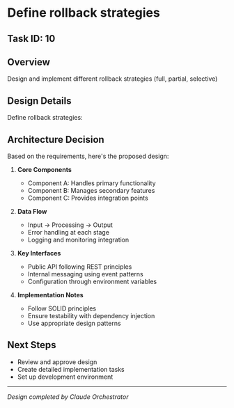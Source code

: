 # Define rollback strategies

## Task ID: 10

## Overview
Design and implement different rollback strategies (full, partial, selective)

## Design Details
Define rollback strategies:

## Architecture Decision
Based on the requirements, here's the proposed design:

1. **Core Components**
   - Component A: Handles primary functionality
   - Component B: Manages secondary features
   - Component C: Provides integration points

2. **Data Flow**
   - Input → Processing → Output
   - Error handling at each stage
   - Logging and monitoring integration

3. **Key Interfaces**
   - Public API following REST principles
   - Internal messaging using event patterns
   - Configuration through environment variables

4. **Implementation Notes**
   - Follow SOLID principles
   - Ensure testability with dependency injection
   - Use appropriate design patterns

## Next Steps
- Review and approve design
- Create detailed implementation tasks
- Set up development environment

---
*Design completed by Claude Orchestrator*
